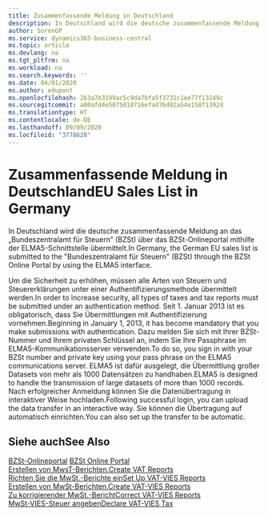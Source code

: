 ```yaml
---
title: Zusammenfassende Meldung in Deutschland
description: In Deutschland wird die deutsche zusammenfassende Meldung an das „Bundeszentralamt für Steuern” (BZSt) über das BZSt-Onlineportal mithilfe der ELMA5-Schnittstelle übermittelt.
author: SorenGP
ms.service: dynamics365-business-central
ms.topic: article
ms.devlang: na
ms.tgt_pltfrm: na
ms.workload: na
ms.search.keywords: ''
ms.date: 04/01/2020
ms.author: edupont
ms.openlocfilehash: 2b3a7b3199ac5c9da7bfa5f3731c1ee77f13249c
ms.sourcegitcommit: a80afd4e5075018716efad76d82a54e158f1392d
ms.translationtype: HT
ms.contentlocale: de-DE
ms.lasthandoff: 09/09/2020
ms.locfileid: "3778620"
---
```

# <a name="eu-sales-list-in-germany"></a><span data-ttu-id="c6593-103">Zusammenfassende Meldung in Deutschland</span><span class="sxs-lookup"><span data-stu-id="c6593-103">EU Sales List in Germany</span></span>
<span data-ttu-id="c6593-104">In Deutschland wird die deutsche zusammenfassende Meldung an das „Bundeszentralamt für Steuern” (BZSt) über das BZSt-Onlineportal mithilfe der ELMA5-Schnittstelle übermittelt.</span><span class="sxs-lookup"><span data-stu-id="c6593-104">In Germany, the German EU sales list is submitted to the "Bundeszentralamt für Steuern" (BZSt) through the BZSt Online Portal by using the ELMA5 interface.</span></span>  

<span data-ttu-id="c6593-105">Um die Sicherheit zu erhöhen, müssen alle Arten von Steuern und Steuererklärungen unter einer Authentifizierungsmethode übermittelt werden.</span><span class="sxs-lookup"><span data-stu-id="c6593-105">In order to increase security, all types of taxes and tax reports must be submitted under an authentication method.</span></span> <span data-ttu-id="c6593-106">Seit 1. Januar 2013 ist es obligatorisch, dass Sie Übermittlungen mit Authentifizierung vornehmen.</span><span class="sxs-lookup"><span data-stu-id="c6593-106">Beginning in January 1, 2013, it has become mandatory that you make submissions with authentication.</span></span> <span data-ttu-id="c6593-107">Dazu melden Sie sich mit Ihrer BZSt-Nummer und Ihrem privaten Schlüssel an, indem Sie Ihre Passphrase im ELMA5-Kommunikationsserver verwenden.</span><span class="sxs-lookup"><span data-stu-id="c6593-107">To do so, you sign in with your BZSt number and private key using your pass phrase on the ELMA5 communications server.</span></span> <span data-ttu-id="c6593-108">ELMA5 ist dafür ausgelegt, die Übermittlung großer Datasets von mehr als 1000 Datensätzen zu handhaben.</span><span class="sxs-lookup"><span data-stu-id="c6593-108">ELMA5 is designed to handle the transmission of large datasets of more than 1000 records.</span></span> <span data-ttu-id="c6593-109">Nach erfolgreicher Anmeldung können Sie die Datenübertragung in interaktiver Weise hochladen.</span><span class="sxs-lookup"><span data-stu-id="c6593-109">Following successful login, you can upload the data transfer in an interactive way.</span></span> <span data-ttu-id="c6593-110">Sie können die Übertragung auf automatisch einrichten.</span><span class="sxs-lookup"><span data-stu-id="c6593-110">You can also set up the transfer to be automatic.</span></span>  

## <a name="see-also"></a><span data-ttu-id="c6593-111">Siehe auch</span><span class="sxs-lookup"><span data-stu-id="c6593-111">See Also</span></span>  
<span data-ttu-id="c6593-112">[BZSt-Onlineportal](https://www.bzst.de) </span><span class="sxs-lookup"><span data-stu-id="c6593-112">[BZSt Online Portal](https://www.bzst.de) </span></span>  
[<span data-ttu-id="c6593-113">Erstellen von MwsT-Berichten.</span><span class="sxs-lookup"><span data-stu-id="c6593-113">Create VAT Reports</span></span>](how-to-create-vat-reports.md)  
[<span data-ttu-id="c6593-114">Richten Sie die MwSt.-Berichte ein</span><span class="sxs-lookup"><span data-stu-id="c6593-114">Set Up VAT-VIES Reports</span></span>](how-to-set-up-vat-reports.md)  
[<span data-ttu-id="c6593-115">Erstellen von MwSt-Berichten.</span><span class="sxs-lookup"><span data-stu-id="c6593-115">Create VAT-VIES Reports</span></span>](how-to-create-vat-reports.md)  
[<span data-ttu-id="c6593-116">Zu korrigierender MwSt.-Bericht</span><span class="sxs-lookup"><span data-stu-id="c6593-116">Correct VAT-VIES Reports</span></span>](how-to-correct-vat-reports.md)  
[<span data-ttu-id="c6593-117">MwSt-VIES-Steuer angeben</span><span class="sxs-lookup"><span data-stu-id="c6593-117">Declare VAT-VIES Tax</span></span>](how-to-declare-vat-vies-tax.md)  

